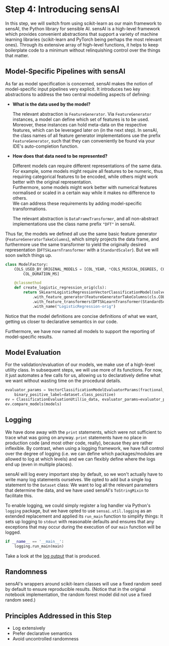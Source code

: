 # Step 4: Introducing sensAI

In this step, we will switch from using scikit-learn as our main framework to 
sensAI, the Python library for sensible AI.
sensAI is a high-level framework which provides convenient abstractions that
support a variety of machine learning libraries (scikit-learn and PyTorch being
perhaps the most relevant ones).
Through its extensive array of high-level functions, it helps to keep boilerplate
code to a minimum without relinquishing control over the things that matter.

## Model-Specific Pipelines with sensAI

As far as model specification is concerned, sensAI makes the notion of model-specific
input pipelines very explicit. It introduces two key abstractions to address
the two central modelling aspects of defining:

  * **What is the data used by the model?**
    
    The relevant abstraction is `FeatureGenerator`. 
    Via `FeatureGenerator` instances, a model can define which set of features is to be used. 
    Moreover, these instances can hold meta-data on the respective features,
    which can be leveraged later on (in the next step).
    In sensAI, the class names of all feature generator implementations use the prefix
    `FeatureGenerator`, such that they can conveniently be found via your IDE's 
    auto-completion function.

  * **How does that data need to be represented?**
    
    Different models can require different representations of the same data.
    For example, some models might require all features to be numeric, thus 
    requiring categorical features to be encoded, while others might work better
    with the original representation.   
    Furthermore, some models might work better with numerical features normalised or 
    scaled in a certain way while it makes no difference to others.  
    We can address these requirements by adding model-specific transformations.
 
    The relevant abstraction is `DataFrameTransformer`, and all non-abstract 
    implementations use the class name prefix `"DFT"` in sensAI.

Thus far, the models we defined all use the same basic feature generator 
(`FeatureGeneratorTakeColumns`), which simply projects the data frame,
and furthermore use the same transformer to yield the originally desired
representation (`DFTSkLearnTransformer` with a `StandardScaler`).
But we will soon switch things up.

```python
class ModelFactory:
    COLS_USED_BY_ORIGINAL_MODELS = [COL_YEAR, *COLS_MUSICAL_DEGREES, COL_KEY, COL_MODE, COL_TEMPO, COL_TIME_SIGNATURE, COL_LOUDNESS,
        COL_DURATION_MS]

    @classmethod
    def create_logistic_regression_orig(cls):
        return SkLearnLogisticRegressionVectorClassificationModel(solver='lbfgs', max_iter=1000) \
            .with_feature_generator(FeatureGeneratorTakeColumns(cls.COLS_USED_BY_ORIGINAL_MODELS)) \
            .with_feature_transformers(DFTSkLearnTransformer(StandardScaler())) \
            .with_name("LogisticRegression-orig")
```

Notice that the model definitions are concise definitions of what we want, getting
us closer to declarative semantics in our code.

Furthermore, we have now named all models to support the reporting of model-specific results.

## Model Evaluation

For the validation/evaluation of our models, we make use of a high-level utility class.
In subsequent steps, we will use more of its functions. 
For now, it just automates a few calls for us, allowing us to declaratively define
what we want without wasting time on the procedural details.

```python
evaluator_params = VectorClassificationModelEvaluatorParams(fractional_split_test_fraction=0.3,
    binary_positive_label=dataset.class_positive)
ev = ClassificationEvaluationUtil(io_data, evaluator_params=evaluator_params)
ev.compare_models(models)
```


## Logging

We have done away with the `print` statements, which were not sufficient to trace
what was going on anyway. 
`print` statements have no place in production code (and most other code, really), 
because they are rather inflexible.
By contrast, when using a logging framework, we have full control over the degree of logging (i.e. we 
can define which packages/modules are allowed to log at which levels) and we can flexibly
define where the logs end up (even in multiple places).

sensAI will log every important step by default, so we won't actually have to write 
many log statements ourselves.
We opted to add but a single log statement to the `Dataset` class:
We want to log all the relevant parameters that determine the data, and we have 
used sensAI's `ToStringMixin` to facilitate this.

To enable logging, we could simply register a log handler via Python's `logging`
package, but we have opted to use `sensai.util.logging` as an extended replacement 
and applied its `run_main` function to simplify things:
It sets up logging to `stdout` with reasonable defaults and ensures that any exceptions that may occur
during the execution of our `main` function will be logged.

```python
if __name__ == '__main__':
    logging.run_main(main)
```

Take a look at the [log output](output.txt) that is produced.

## Randomness

sensAI's wrappers around scikit-learn classes will use a fixed random seed by default
to ensure reproducible results.
(Notice that in the original notebook implementation, the random forest model did not 
use a fixed random seed.)

## Principles Addressed in this Step

* Log extensively
* Prefer declarative semantics
* Avoid uncontrolled randomness